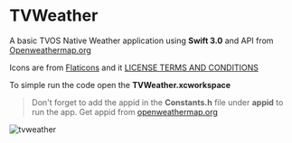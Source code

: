 # TVWeather

A basic TVOS Native Weather application using **Swift 3.0** and API from [Openweathermap.org](http://openweathermap.org/)

Icons are from [Flaticons](http://www.flaticon.com) and it [LICENSE TERMS AND CONDITIONS](http://file000.flaticon.com/downloads/license/license.pdf)

To simple run the code open the **TVWeather.xcworkspace**

> Don't forget to add the appid in the **Constants.h** file under **appid** to run the app. Get appid from [openweathermap.org](http://openweathermap.org/)


![tvweather](https://cloud.githubusercontent.com/assets/12065853/19681440/10c1477a-9ab2-11e6-943d-2a9b7c39bd1c.png)
